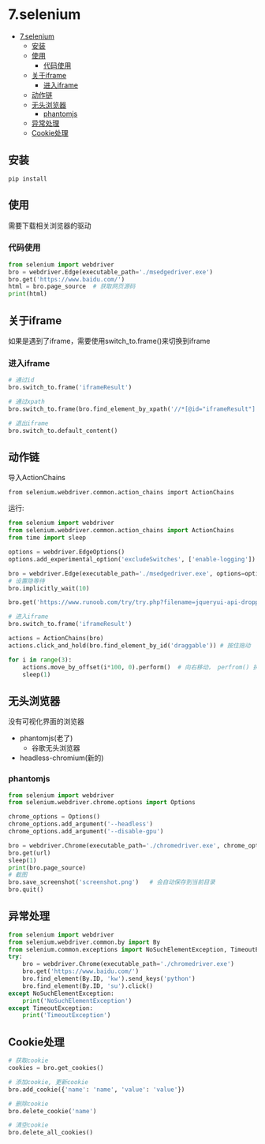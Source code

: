 # 7.selenium

- [7.selenium](#7selenium)
  - [安装](#安装)
  - [使用](#使用)
    - [代码使用](#代码使用)
  - [关于iframe](#关于iframe)
    - [进入iframe](#进入iframe)
  - [动作链](#动作链)
  - [无头浏览器](#无头浏览器)
    - [phantomjs](#phantomjs)
  - [异常处理](#异常处理)
  - [Cookie处理](#cookie处理)

## 安装

    pip install

## 使用

需要下载相关浏览器的驱动

### 代码使用

```python
from selenium import webdriver
bro = webdriver.Edge(executable_path='./msedgedriver.exe')
bro.get('https://www.baidu.com/')
html = bro.page_source  # 获取网页源码
print(html)
```

## 关于iframe

如果是遇到了iframe，需要使用switch_to.frame()来切换到iframe

### 进入iframe

```python
# 通过id
bro.switch_to.frame('iframeResult')

# 通过xpath
bro.switch_to.frame(bro.find_element_by_xpath('//*[@id="iframeResult"]'))

# 退出iframe
bro.switch_to.default_content()

```

## 动作链

导入ActionChains

    from selenium.webdriver.common.action_chains import ActionChains

运行:

```python
from selenium import webdriver
from selenium.webdriver.common.action_chains import ActionChains
from time import sleep

options = webdriver.EdgeOptions()
options.add_experimental_option('excludeSwitches', ['enable-logging'])

bro = webdriver.Edge(executable_path='./msedgedriver.exe', options=options)
# 设置隐等待
bro.implicitly_wait(10)

bro.get('https://www.runoob.com/try/try.php?filename=jqueryui-api-droppable')

# 进入iframe
bro.switch_to.frame('iframeResult')

actions = ActionChains(bro)
actions.click_and_hold(bro.find_element_by_id('draggable')) # 按住拖动

for i in range(3):
    actions.move_by_offset(i*100, 0).perform()  # 向右移动， perfrom() 执行
    sleep(1)
```

## 无头浏览器

没有可视化界面的浏览器

- phantomjs(老了)  
  - 谷歌无头浏览器
- headless-chromium(新的)

### phantomjs

```python
from selenium import webdriver
from selenium.webdriver.chrome.options import Options

chrome_options = Options()
chrome_options.add_argument('--headless')
chrome_options.add_argument('--disable-gpu')

bro = webdriver.Chrome(executable_path='./chromedriver.exe', chrome_options=chrome_options)
bro.get(url)
sleep(1)
print(bro.page_source)
# 截图
bro.save_screenshot('screenshot.png')   # 会自动保存到当前目录
bro.quit()
```

## 异常处理

```python
from selenium import webdriver
from selenium.webdriver.common.by import By
from selenium.common.exceptions import NoSuchElementException, TimeoutException ## 还有很多，建议直接去查
try:
    bro = webdriver.Chrome(executable_path='./chromedriver.exe')
    bro.get('https://www.baidu.com/')
    bro.find_element(By.ID, 'kw').send_keys('python')
    bro.find_element(By.ID, 'su').click()
except NoSuchElementException:
    print('NoSuchElementException')
except TimeoutException:
    print('TimeoutException')
```

## Cookie处理

```python
# 获取cookie
cookies = bro.get_cookies()

# 添加cookie, 更新cookie
bro.add_cookie({'name': 'name', 'value': 'value'})

# 删除cookie
bro.delete_cookie('name')

# 清空cookie
bro.delete_all_cookies()

```

<CommentService/>
